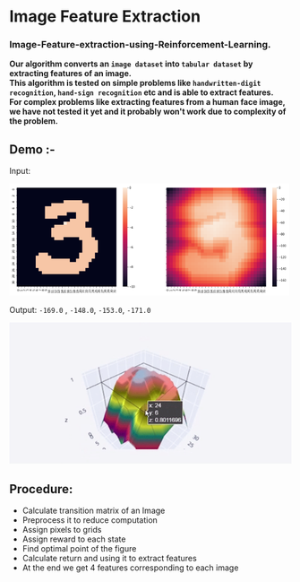 # Image Feature Extraction
<h3>Image-Feature-extraction-using-Reinforcement-Learning.</h3>

**Our algorithm converts an `image dataset` into `tabular dataset` by extracting features of an image. 
<br>This algorithm is tested on simple problems like `handwritten-digit recognition`, `hand-sign recognition` etc and is able to extract features. 
<br>For complex problems like extracting features from a human face image, we have not tested it yet and it probably won't work due to complexity of the problem.**

<h2>Demo :-</h1>
Input:
<p>
    <img src="resources/2.png" width="500" height="200" />
</p>

Output: `-169.0` , `-148.0`, `-153.0`, `-171.0`


<p></p>
<img src="resources/demo.gif" />

## Procedure: 
 * Calculate transition matrix of an Image
 * Preprocess it to reduce computation
 * Assign pixels to grids
 * Assign reward to each state
 * Find optimal point of the figure
 * Calculate return and using it to extract features
 * At the end we get 4 features corresponding to each image
